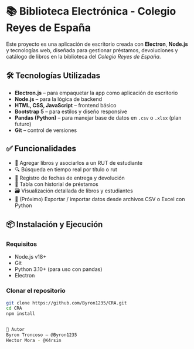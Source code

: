# 📚 Biblioteca Electrónica - Colegio Reyes de España

Este proyecto es una aplicación de escritorio creada con **Electron**, **Node.js** y tecnologías web, diseñada para gestionar préstamos, devoluciones y catálogo de libros en la biblioteca del *Colegio Reyes de España*.

## 🛠 Tecnologías Utilizadas

- **Electron.js** – para empaquetar la app como aplicación de escritorio
- **Node.js** – para la lógica de backend
- **HTML, CSS, JavaScript** – frontend básico
- **Bootstrap 5** – para estilos y diseño responsive
- **Pandas (Python)** – para manejar base de datos en `.csv` o `.xlsx` (plan futuro)
- **Git** – control de versiones


## ✅ Funcionalidades

- 📖 Agregar libros y asociarlos a un RUT de estudiante
- 🔍 Búsqueda en tiempo real por título o rut
- 📆 Registro de fechas de entrega y devolución
- 🧾 Tabla con historial de préstamos
- 🗃 Visualización detallada de libros y estudiantes
- 💾 (Próximo) Exportar / importar datos desde archivos CSV o Excel con Python

## 📦 Instalación y Ejecución

### Requisitos

- Node.js v18+
- Git
- Python 3.10+ (para uso con pandas)
- Electron

### Clonar el repositorio

```bash
git clone https://github.com/Byron1235/CRA.git
cd CRA
npm install


👤 Autor
Byron Troncoso – @Byron1235
Hector Mora - @K4rsin